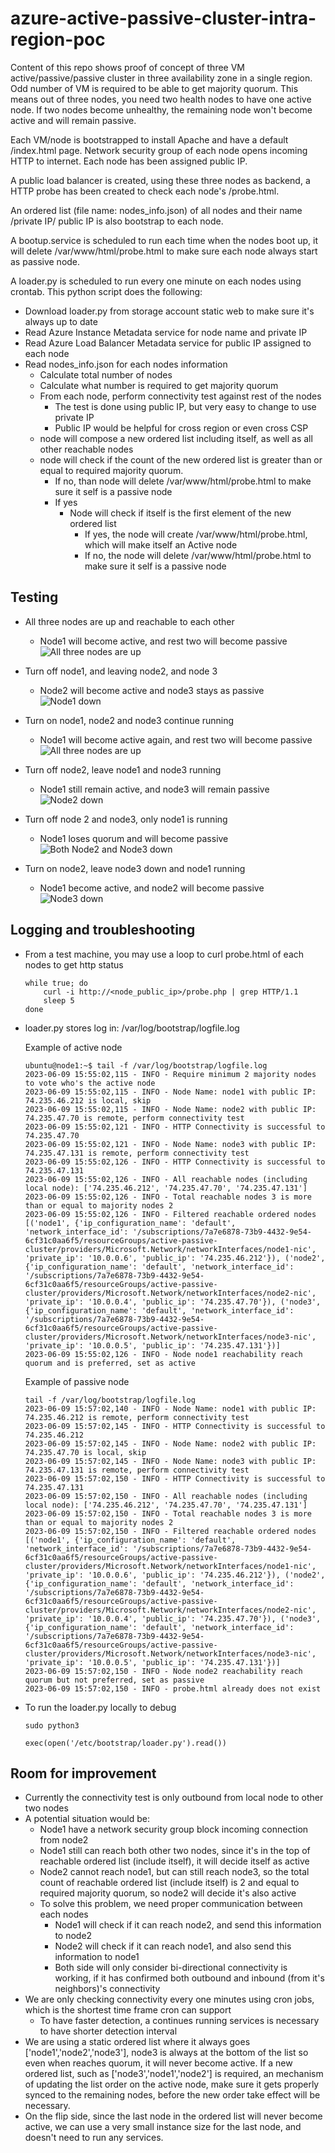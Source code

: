 # azure-active-passive-cluster-intra-region-poc

Content of this repo shows proof of concept of three VM active/passive/passive cluster in three availability zone in a single region. Odd number of VM is required to be able to get majority quorum. This means out of three nodes, you need two health nodes to have one active node. If two nodes become unhealthy, the remaining node won't become active and will remain passive.

Each VM/node is bootstrapped to install Apache and have a default /index.html page. Network security group of each node opens incoming HTTP to internet. Each node has been assigned public IP.

A public load balancer is created, using these three nodes as backend, a HTTP probe has been created to check each node's /probe.html.

An ordered list (file name: nodes_info.json) of all nodes and their name /private IP/ public IP is also bootstrap to each node. 

A bootup.service is scheduled to run each time when the nodes boot up, it will delete /var/www/html/probe.html to make sure each node always start as passive node.

A loader.py is scheduled to run every one minute on each nodes using crontab. This python script does the following:
- Download loader.py from storage account static web to make sure it's always up to date
- Read Azure Instance Metadata service for node name and private IP
- Read Azure Load Balancer Metadata service for public IP assigned to each node
- Read nodes_info.json for each nodes information
    - Calculate total number of nodes
    - Calculate what number is required to get majority quorum 
    - From each node, perform connectivity test against rest of the nodes
        - The test is done using public IP, but very easy to change to use private IP
        - Public IP would be helpful for cross region or even cross CSP        
    - node will compose a new ordered list including itself, as well as all other reachable nodes
    - node will check if the count of the new ordered list is greater than or equal to required majority quorum.
        - If no, than node will delete /var/www/html/probe.html to make sure it self is a passive node
        - If yes
            - Node will check if itself is the first element of the new ordered list
                - If yes, the node will create /var/www/html/probe.html, which will make itself an Active node
                - If no, the node will delete /var/www/html/probe.html to make sure it self is a passive node


## Testing
- All three nodes are up and reachable to each other
    - Node1 will become active, and rest two will become passive
    ![All three nodes are up](images/Active%20Passive%20Cluster%20-%20All%20three%20nodes%20reachable.png)

- Turn off node1, and leaving node2, and node 3
    - Node2 will become active and node3 stays as passive
    ![Node1 down](images/Active%20Passive%20Cluster%20-%20Node1%20down.png)

- Turn on node1, node2 and node3 continue running
    - Node1 will become active again, and rest two will become passive
    ![All three nodes are up](images/Active%20Passive%20Cluster%20-%20All%20three%20nodes%20reachable.png)

- Turn off node2, leave node1 and node3 running
    - Node1 still remain active, and node3 will remain passive
    ![Node2 down](images/Active%20Passive%20Cluster%20-%20Node2%20down.png)

- Turn off node 2 and node3, only node1 is running
    - Node1 loses quorum and will become passive
    ![Both Node2 and Node3 down](images/Active%20Passive%20Cluster%20-%20Both%20Node2%20and%20Node3%20down.png)

- Turn on node2, leave node3 down and node1 running
    - Node1 become active, and node2 will become passive
    ![Node3 down](images/Active%20Passive%20Cluster%20-%20Node3%20down.png)


## Logging and troubleshooting
- From a test machine, you may use a loop to curl probe.html of each nodes to get http status
    ```
    while true; do
        curl -i http://<node_public_ip>/probe.php | grep HTTP/1.1
        sleep 5
    done
    ```
- loader.py stores log in: /var/log/bootstrap/logfile.log
    
    Example of active node

    ```
    ubuntu@node1:~$ tail -f /var/log/bootstrap/logfile.log
    2023-06-09 15:55:02,115 - INFO - Require minimum 2 majority nodes to vote who's the active node
    2023-06-09 15:55:02,115 - INFO - Node Name: node1 with public IP: 74.235.46.212 is local, skip
    2023-06-09 15:55:02,115 - INFO - Node Name: node2 with public IP: 74.235.47.70 is remote, perform connectivity test
    2023-06-09 15:55:02,121 - INFO - HTTP Connectivity is successful to 74.235.47.70
    2023-06-09 15:55:02,121 - INFO - Node Name: node3 with public IP: 74.235.47.131 is remote, perform connectivity test
    2023-06-09 15:55:02,126 - INFO - HTTP Connectivity is successful to 74.235.47.131
    2023-06-09 15:55:02,126 - INFO - All reachable nodes (including local node): ['74.235.46.212', '74.235.47.70', '74.235.47.131']
    2023-06-09 15:55:02,126 - INFO - Total reachable nodes 3 is more than or equal to majority nodes 2
    2023-06-09 15:55:02,126 - INFO - Filtered reachable ordered nodes [('node1', {'ip_configuration_name': 'default', 'network_interface_id': '/subscriptions/7a7e6878-73b9-4432-9e54-6cf31c0aa6f5/resourceGroups/active-passive-cluster/providers/Microsoft.Network/networkInterfaces/node1-nic', 'private_ip': '10.0.0.6', 'public_ip': '74.235.46.212'}), ('node2', {'ip_configuration_name': 'default', 'network_interface_id': '/subscriptions/7a7e6878-73b9-4432-9e54-6cf31c0aa6f5/resourceGroups/active-passive-cluster/providers/Microsoft.Network/networkInterfaces/node2-nic', 'private_ip': '10.0.0.4', 'public_ip': '74.235.47.70'}), ('node3', {'ip_configuration_name': 'default', 'network_interface_id': '/subscriptions/7a7e6878-73b9-4432-9e54-6cf31c0aa6f5/resourceGroups/active-passive-cluster/providers/Microsoft.Network/networkInterfaces/node3-nic', 'private_ip': '10.0.0.5', 'public_ip': '74.235.47.131'})]
    2023-06-09 15:55:02,126 - INFO - Node node1 reachability reach quorum and is preferred, set as active
    ```

    Example of passive node

    ```
    tail -f /var/log/bootstrap/logfile.log
    2023-06-09 15:57:02,140 - INFO - Node Name: node1 with public IP: 74.235.46.212 is remote, perform connectivity test
    2023-06-09 15:57:02,145 - INFO - HTTP Connectivity is successful to 74.235.46.212
    2023-06-09 15:57:02,145 - INFO - Node Name: node2 with public IP: 74.235.47.70 is local, skip
    2023-06-09 15:57:02,145 - INFO - Node Name: node3 with public IP: 74.235.47.131 is remote, perform connectivity test
    2023-06-09 15:57:02,150 - INFO - HTTP Connectivity is successful to 74.235.47.131
    2023-06-09 15:57:02,150 - INFO - All reachable nodes (including local node): ['74.235.46.212', '74.235.47.70', '74.235.47.131']
    2023-06-09 15:57:02,150 - INFO - Total reachable nodes 3 is more than or equal to majority nodes 2
    2023-06-09 15:57:02,150 - INFO - Filtered reachable ordered nodes [('node1', {'ip_configuration_name': 'default', 'network_interface_id': '/subscriptions/7a7e6878-73b9-4432-9e54-6cf31c0aa6f5/resourceGroups/active-passive-cluster/providers/Microsoft.Network/networkInterfaces/node1-nic', 'private_ip': '10.0.0.6', 'public_ip': '74.235.46.212'}), ('node2', {'ip_configuration_name': 'default', 'network_interface_id': '/subscriptions/7a7e6878-73b9-4432-9e54-6cf31c0aa6f5/resourceGroups/active-passive-cluster/providers/Microsoft.Network/networkInterfaces/node2-nic', 'private_ip': '10.0.0.4', 'public_ip': '74.235.47.70'}), ('node3', {'ip_configuration_name': 'default', 'network_interface_id': '/subscriptions/7a7e6878-73b9-4432-9e54-6cf31c0aa6f5/resourceGroups/active-passive-cluster/providers/Microsoft.Network/networkInterfaces/node3-nic', 'private_ip': '10.0.0.5', 'public_ip': '74.235.47.131'})]
    2023-06-09 15:57:02,150 - INFO - Node node2 reachability reach quorum but not preferred, set as passive
    2023-06-09 15:57:02,150 - INFO - probe.html already does not exist
    ```

- To run the loader.py locally to debug
    ```
    sudo python3

    exec(open('/etc/bootstrap/loader.py').read())
    ```
## Room for improvement
- Currently the connectivity test is only outbound from local node to other two nodes
- A potential situation would be:
    - Node1 have a network security group block incoming connection from node2
    - Node1 still can reach both other two nodes, since it's in the top of reachable ordered list (include itself), it will decide itself as active
    - Node2 cannot reach node1, but can still reach node3, so the total count of reachable ordered list (include itself) is 2 and equal to required majority quorum, so node2 will decide it's also active
    - To solve this problem, we need proper communication between each nodes
        - Node1 will check if it can reach node2, and send this information to node2
        - Node2 will check if it can reach node1, and also send this information to node1
        - Both side will only consider bi-directional connectivity is working, if it has confirmed both outbound and inbound (from it's neighbors)'s connectivity
- We are only checking connectivity every one minutes using cron jobs, which is the shortest time frame cron can support
    - To have faster detection, a continues running services is necessary to have shorter detection interval
- We are using a static ordered list where it always goes ['node1','node2','node3'], node3 is always at the bottom of the list so even when reaches quorum, it will never become active. If a new ordered list, such as ['node3','node1','node2'] is required, an mechanism of updating the list order on the active node, make sure it gets properly synced to the remaining nodes, before the new order take effect will be necessary.
- On the flip side, since the last node in the ordered list will never become active, we can use a very small instance size for the last node, and doesn't need to run any services.
